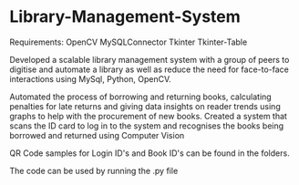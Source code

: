 # Library-Management-System
Requirements:
OpenCV
MySQLConnector
Tkinter
Tkinter-Table

Developed a scalable library management system with a group of peers to digitise and automate a library as well as reduce the need for face-to-face interactions using MySql, Python, OpenCV. 

Automated the process of borrowing and returning books, calculating penalties for late returns and giving data insights on reader trends using graphs to help with the procurement of new books. Created a system that scans the ID card to log in to the system and recognises the books being borrowed and returned using Computer Vision

QR Code samples for Login ID's and Book ID's can be found in the folders.

The code can be used by running the .py file
